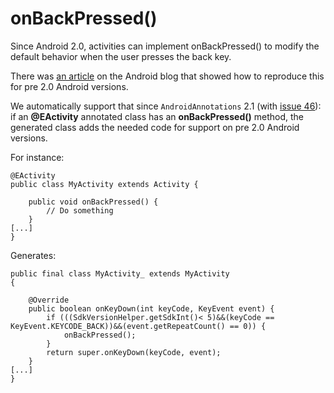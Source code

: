 # onBackPressed() #

Since Android 2.0, activities can implement onBackPressed() to modify the default behavior when the user presses the back key.

There was [an article](http://android-developers.blogspot.com/2009/12/back-and-other-hard-keys-three-stories.html) on the Android blog that showed how to reproduce this for pre 2.0 Android versions.

We automatically support that since `AndroidAnnotations` 2.1 (with [issue 46](https://code.google.com/p/androidannotations/issues/detail?id=46)): if an **@EActivity** annotated class has an **onBackPressed()** method, the generated class adds the needed code for support on pre 2.0 Android versions.


For instance:
```
@EActivity
public class MyActivity extends Activity {
    
    public void onBackPressed() {
        // Do something
    }
[...]
}
```
Generates:
```
public final class MyActivity_ extends MyActivity
{

    @Override
    public boolean onKeyDown(int keyCode, KeyEvent event) {
        if (((SdkVersionHelper.getSdkInt()< 5)&&(keyCode == KeyEvent.KEYCODE_BACK))&&(event.getRepeatCount() == 0)) {
            onBackPressed();
        }
        return super.onKeyDown(keyCode, event);
    }
[...]
}
```